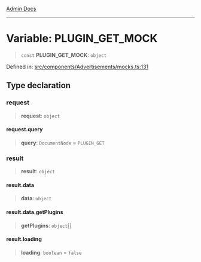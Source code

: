 [Admin Docs](/)

***

# Variable: PLUGIN\_GET\_MOCK

> `const` **PLUGIN\_GET\_MOCK**: `object`

Defined in: [src/components/Advertisements/mocks.ts:131](https://github.com/PalisadoesFoundation/talawa-admin/blob/main/src/components/Advertisements/mocks.ts#L131)

## Type declaration

### request

> **request**: `object`

#### request.query

> **query**: `DocumentNode` = `PLUGIN_GET`

### result

> **result**: `object`

#### result.data

> **data**: `object`

#### result.data.getPlugins

> **getPlugins**: `object`[]

#### result.loading

> **loading**: `boolean` = `false`
